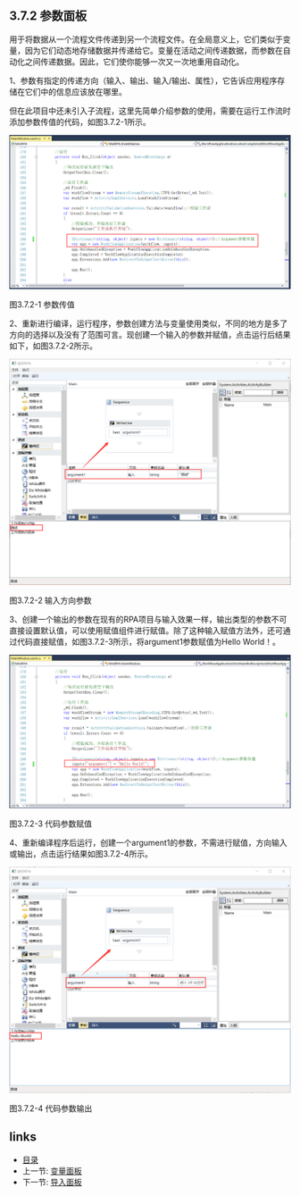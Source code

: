 ## 3.7.2 参数面板

用于将数据从一个流程文件传递到另一个流程文件。在全局意义上，它们类似于变量，因为它们动态地存储数据并传递给它。变量在活动之间传递数据，而参数在自动化之间传递数据。因此，它们使你能够一次又一次地重用自动化。

1、参数有指定的传递方向（输入、输出、输入/输出、属性），它告诉应用程序存储在它们中的信息应该放在哪里。

但在此项目中还未引入子流程，这里先简单介绍参数的使用，需要在运行工作流时添加参数传值的代码，如图3.7.2-1所示。

![](images/3.7.2-1.png)

图3.7.2-1 参数传值

2、重新进行编译，运行程序，参数创建方法与变量使用类似，不同的地方是多了方向的选择以及没有了范围可言。现创建一个输入的参数并赋值，点击运行后结果如下，如图3.7.2-2所示。

![](images/3.7.2-2.png)

图3.7.2-2 输入方向参数

3、创建一个输出的参数在现有的RPA项目与输入效果一样，输出类型的参数不可直接设置默认值，可以使用赋值组件进行赋值。除了这种输入赋值方法外，还可通过代码直接赋值，如图3.7.2-3所示，将argument1参数赋值为Hello World！。

![](images/3.7.2-3.png)

图3.7.2-3 代码参数赋值

4、重新编译程序后运行，创建一个argument1的参数，不需进行赋值，方向输入或输出，点击运行结果如图3.7.2-4所示。

![](images/3.7.2-4.png)

图3.7.2-4 代码参数输出

## links
   * [目录](<preface.md>)
   * 上一节: [变量面板](<03.7.1.md>)
   * 下一节: [导入面板](<03.7.3.md>)